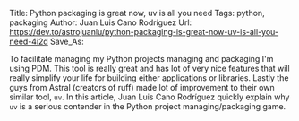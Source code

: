 Title: Python packaging is great now, uv is all you need
Tags: python, packaging
Author: Juan Luis Cano Rodríguez
Url: https://dev.to/astrojuanlu/python-packaging-is-great-now-uv-is-all-you-need-4i2d
Save_As:

To facilitate managing my Python projects managing and packaging I'm using PDM. This tool is really great and has lot of very nice features that will really simplify your life for building either applications or libraries. Lastly the guys from Astral (creators of ruff) made lot of improvement to their own similar tool, `uv`. In this article, Juan Luis Cano Rodríguez quickly explain why `uv` is a serious contender in the Python project managing/packaging game.
